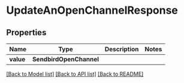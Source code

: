 # UpdateAnOpenChannelResponse


## Properties
Name | Type | Description | Notes
------------ | ------------- | ------------- | -------------
**value** | **SendbirdOpenChannel** |  | 

[[Back to Model list]](../README.md#documentation-for-models) [[Back to API list]](../README.md#documentation-for-api-endpoints) [[Back to README]](../README.md)


